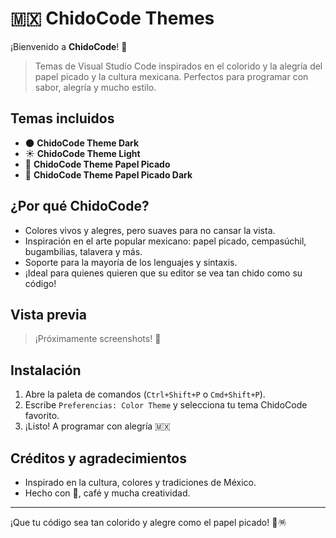 # 🇲🇽 ChidoCode Themes

¡Bienvenido a **ChidoCode**! 🎉

> Temas de Visual Studio Code inspirados en el colorido y la alegría del papel picado y la cultura mexicana. Perfectos para programar con sabor, alegría y mucho estilo.

## Temas incluidos

- 🌑 **ChidoCode Theme Dark**
- ☀️ **ChidoCode Theme Light**
- 🎊 **ChidoCode Theme Papel Picado**
- 🌙 **ChidoCode Theme Papel Picado Dark**

## ¿Por qué ChidoCode?

- Colores vivos y alegres, pero suaves para no cansar la vista.
- Inspiración en el arte popular mexicano: papel picado, cempasúchil, bugambilias, talavera y más.
- Soporte para la mayoría de los lenguajes y sintaxis.
- ¡Ideal para quienes quieren que su editor se vea tan chido como su código!

## Vista previa

> ¡Próximamente screenshots! 📸

## Instalación

1. Abre la paleta de comandos (`Ctrl+Shift+P` o `Cmd+Shift+P`).
2. Escribe `Preferencias: Color Theme` y selecciona tu tema ChidoCode favorito.
3. ¡Listo! A programar con alegría 🇲🇽

## Créditos y agradecimientos

- Inspirado en la cultura, colores y tradiciones de México.
- Hecho con 💚, café y mucha creatividad.

---

¡Que tu código sea tan colorido y alegre como el papel picado! 🎨🪅

